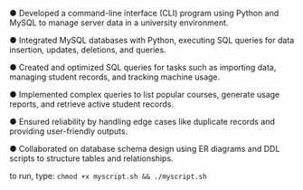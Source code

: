 ● Developed a command-line interface (CLI) program using Python and MySQL to manage server data in a university environment.

● Integrated MySQL databases with Python, executing SQL queries for data insertion, updates, deletions, and queries.

● Created and optimized SQL queries for tasks such as importing data, managing student records, and tracking machine usage.

● Implemented complex queries to list popular courses, generate usage reports, and retrieve active student records.

● Ensured reliability by handling edge cases like duplicate records and providing user-friendly outputs.

● Collaborated on database schema design using ER diagrams and DDL scripts to structure tables and relationships.

to run, type:
`chmod +x myscript.sh && ./myscript.sh`
